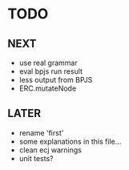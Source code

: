 TODO
====

NEXT
----
- use real grammar
- eval bpjs run result
- less output from BPJS  
- ERC.mutateNode

LATER
-----
- rename 'first'
- some explanations in this file...
- clean ecj warnings
- unit tests?

